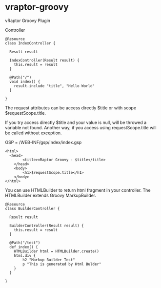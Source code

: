 vraptor-groovy
==============

vRaptor Groovy Plugin

Controller
````
@Resource
class IndexController {

  Result result

  IndexController(Result result) {
    this.result = result
  }

  @Path("/")
  void index() {
    result.include "title", "Hello World"
  }

}
````

The request attributes can be access directly $title or with scope $requestScope.title.

If you try access directly $title and your value is null, will be throwed a variable not found. Another way, if you access using requestScope.title will be called without exception.

GSP = /WEB-INF/gsp/index/index.gsp
````
<html>
  <head>
		<title>vRaptor Groovy - $title</title>
	</head>
	<body>
		<h1>$requestScope.title</h1>
	</body>
</html>
````

You can use HTMLBuilder to return html fragment in your controller. The HTMLBuilder extends Groovy MarkupBuilder.
````
@Resource
class BuilderController {

  Result result

  BuilderController(Result result) {
    this.result = result
  }

  @Path("/test")
  def index() {
    HTMLBuilder html = HTMLBuilder.create()
    html.div {
    	h2 "Markup Builder Test"
    	p "This is generated by Html Bulder"
    }
  }

}
````
